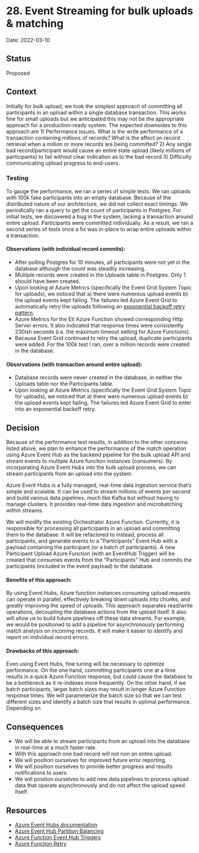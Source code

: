 # 28. Event Streaming for bulk uploads & matching

Date: 2022-03-10

## Status

Proposed

## Context

Initially for bulk upload, we took the simplest approach of committing all participants in an upload within a single database transaction. This works fine for small uploads but we anticipated this may not be the appropriate approach for a production-ready system. The expected downsides to this approach are 1) Performance issues. What is the write performance of a transaction containing millions of records? What is the affect on record retrieval when a million or more records are being committed?  2) Any single bad record/participant would cause an entire state upload (likely millions of participants) to fail without clear indication as to the bad record 3) Difficulty communicating upload progress to end-users.

### Testing
To gauge the performance, we ran a series of simple tests. We ran uploads with 100k fake participants into an empty database. Because of the distributed nature of our architecture, we did not collect exact timings. We periodically ran a query to get the count of participants in Postgres. For initial tests, we discovered a bug in the system, lacking a transaction around entire upload. Participants were committed individually. As a result, we ran a second series of tests once a fix was in-place to wrap entire uploads within a transaction.

#### Observations (with individual record commits):
- After polling Postgres for 10 minutes, all participants were not yet in the database although the count was steadily increasing. 
- Multiple records were created in the Uploads table in Postgres. Only 1 should have been created.
- Upon looking at Azure Metrics (specifically the Event Grid System Topic for uploads), we noticed that a) there were numerous upload events b) the upload events kept failing. The failures led Azure Event Grid to automatically retry the uploads following an [exponential backoff retry pattern](https://docs.microsoft.com/en-us/azure/event-grid/delivery-and-retry).
- Azure Metrics for the Etl Azure Function showed corresponding Http Server errors. It also indicated that response times were consistently 230ish seconds (i.e. the maximum timeout setting for Azure Functions).
- Because Event Grid continued to retry the upload, duplicate participants were added. For the 100k test I ran, over a million records were created in the database.

#### Observations (with transaction around entire upload):
- Database records were never created in the database, in neither the Uploads table nor the Participants table.
- Upon looking at Azure Metrics (specifically the Event Grid System Topic for uploads), we noticed that a) there were numerous upload events b) the upload events kept failing. The failures led Azure Event Grid to enter into an exponential backoff retry.

## Decision

Because of the performance test results, in addition to the other concerns listed above, we plan to enhance the performance of the match operation using Azure Event Hub as the backend pipeline for the bulk upload API and stream events to multiple Azure function instances (consumers). By incorporating Azure Event Hubs into the bulk upload process, we can stream participants from an upload into the system. 

Azure Event Hubs is a fully managed, real-time data ingestion service that’s simple and scalable. It can be used to stream millions of events per second and build various data pipelines, much like Kafka but without having to manage clusters. It provides real-time data ingestion and microbatching within streams.

We will modify the existing Orchestrator Azure Function. Currently, it is responsible for processing all participants in an upload and committing them to the database. It will be refactored to instead, process all participants, and generate events to a "Participants" Event Hub with a payload containing the participant (or a batch of participants). A new Participant Upload Azure Function (with an EventHub Trigger) will be created that consumes events from the "Participants" Hub and commits the participants (included in the event payload) to the database.

#### Benefits of this approach:

By using Event Hubs, Azure function instances consuming upload requests can operate in parallel, effectively breaking down uploads into chunks, and greatly improving the speed of uploads. This approach separates read/write operations, decoupling the database actions from the upload itself. It also will allow us to build future pipelines off these data streams. For example, we would be positioned to add a pipeline for asynchronously performing match analysis on incoming records. It will make it easier to identify and report on individual record errors. 

#### Drawbacks of this approach:

Even using Event Hubs, fine tuning will be necessary to optimize performance. On the one hand, committing participants one at a time results in a quick Azure Function response, but could cause the database to be a bottleneck as it re-indexes more frequently. On the other hand, if we batch participants, larger batch sizes may result in longer Azure Function response times. We will parameterize the batch size so that we can test different sizes and identify a batch size that results in optimal performance. Depending on 

## Consequences

- We will be able to stream participants from an upload into the database in real-time at a much faster rate.
- With this approach one bad record will not ruin an entire upload.
- We will position ourselves for improved future error reporting.
- We will position ourselves to provide better progress and results notifications to users.
- We will position ourselves to add new data pipelines to process upload data that operate asynchronously and do not affect the upload speed itself.

## Resources

- [Azure Event Hubs documentation](https://docs.microsoft.com/en-us/azure/event-hubs/)
- [Azure Event Hub Partition Balancing](https://docs.microsoft.com/en-us/azure/event-hubs/event-processor-balance-partition-load)
- [Azure Function Event Hub Triggers](https://docs.microsoft.com/en-us/azure/azure-functions/functions-bindings-event-hubs-trigger)
- [Azure Function Retry](https://docs.microsoft.com/en-us/azure/azure-functions/functions-bindings-error-pages?tabs=csharp)

